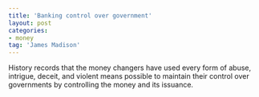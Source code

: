```yaml
---
title: 'Banking control over government'
layout: post
categories:
- money
tag: 'James Madison'
---
```


History records that the money changers have used every form of abuse, intrigue, deceit, and violent means possible to maintain their control over governments by controlling the money and its issuance.
